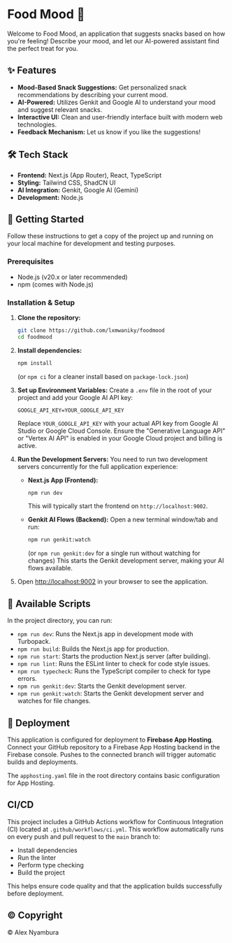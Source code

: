
# Food Mood 🍪

Welcome to Food Mood, an application that suggests snacks based on how you're feeling! Describe your mood, and let our AI-powered assistant find the perfect treat for you.

## ✨ Features

-   **Mood-Based Snack Suggestions:** Get personalized snack recommendations by describing your current mood.
-   **AI-Powered:** Utilizes Genkit and Google AI to understand your mood and suggest relevant snacks.
-   **Interactive UI:** Clean and user-friendly interface built with modern web technologies.
-   **Feedback Mechanism:** Let us know if you like the suggestions!

## 🛠️ Tech Stack

-   **Frontend:** Next.js (App Router), React, TypeScript
-   **Styling:** Tailwind CSS, ShadCN UI
-   **AI Integration:** Genkit, Google AI (Gemini)
-   **Development:** Node.js

## 🚀 Getting Started

Follow these instructions to get a copy of the project up and running on your local machine for development and testing purposes.

### Prerequisites

-   Node.js (v20.x or later recommended)
-   npm (comes with Node.js)

### Installation & Setup

1.  **Clone the repository:**
    ```bash
    git clone https://github.com/lxmwaniky/foodmood
    cd foodmood
    ```

2.  **Install dependencies:**
    ```bash
    npm install
    ```
    (or `npm ci` for a cleaner install based on `package-lock.json`)

3.  **Set up Environment Variables:**
    Create a `.env` file in the root of your project and add your Google AI API key:
    ```env
    GOOGLE_API_KEY=YOUR_GOOGLE_API_KEY
    ```
    Replace `YOUR_GOOGLE_API_KEY` with your actual API key from Google AI Studio or Google Cloud Console. Ensure the "Generative Language API" or "Vertex AI API" is enabled in your Google Cloud project and billing is active.

4.  **Run the Development Servers:**
    You need to run two development servers concurrently for the full application experience:
    *   **Next.js App (Frontend):**
        ```bash
        npm run dev
        ```
        This will typically start the frontend on `http://localhost:9002`.

    *   **Genkit AI Flows (Backend):**
        Open a new terminal window/tab and run:
        ```bash
        npm run genkit:watch
        ```
        (or `npm run genkit:dev` for a single run without watching for changes)
        This starts the Genkit development server, making your AI flows available.

5.  Open [http://localhost:9002](http://localhost:9002) in your browser to see the application.

## 📜 Available Scripts

In the project directory, you can run:

-   `npm run dev`: Runs the Next.js app in development mode with Turbopack.
-   `npm run build`: Builds the Next.js app for production.
-   `npm run start`: Starts the production Next.js server (after building).
-   `npm run lint`: Runs the ESLint linter to check for code style issues.
-   `npm run typecheck`: Runs the TypeScript compiler to check for type errors.
-   `npm run genkit:dev`: Starts the Genkit development server.
-   `npm run genkit:watch`: Starts the Genkit development server and watches for file changes.

## 🚀 Deployment

This application is configured for deployment to **Firebase App Hosting**. Connect your GitHub repository to a Firebase App Hosting backend in the Firebase console. Pushes to the connected branch will trigger automatic builds and deployments.

The `apphosting.yaml` file in the root directory contains basic configuration for App Hosting.

## CI/CD

This project includes a GitHub Actions workflow for Continuous Integration (CI) located at `.github/workflows/ci.yml`. This workflow automatically runs on every push and pull request to the `main` branch to:
- Install dependencies
- Run the linter
- Perform type checking
- Build the project

This helps ensure code quality and that the application builds successfully before deployment.

## ©️ Copyright

&copy; Alex Nyambura
